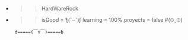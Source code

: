 - >> HardWareRock
- >> isGood = ƪ(˘⌣˘)ʃ
  >> learning = 100%
  >> proyects = false   #(⊙ˍ⊙)

       d=====(￣▽￣)=====b

<!---
HardWareRock/HardWareRock is a ✨ special ✨ repository because its `README.md` (this file) appears on your GitHub profile.
You can click the Preview link to take a look at your changes.
--->
